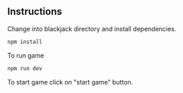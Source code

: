 ## Instructions

Change into blackjack directory and install dependencies.

```bash
npm install
```

To run game

```bash
npm run dev
```

To start game click on "start game" button. 


